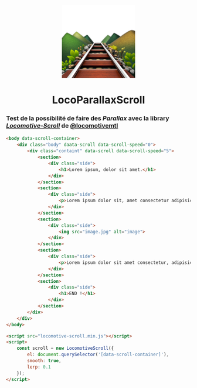 <p align="center"><img src="logo.png" height="200"></p>

<h1 align="center">LocoParallaxScroll</h1>

### Test de la possibilité de faire des ***Parallax*** avec la library [***Locomotive-Scroll***](https://github.com/locomotivemtl/locomotive-scroll.git) de [@locomotivemtl](https://github.com/locomotivemtl)

```html
<body data-scroll-container>
	<div class="body" daata-scroll data-scroll-speed="0">
		<div class="containt" data-scroll data-scroll-speed="5">
			<section>
				<div class="side">
					<h1>Lorem ipsum, dolor sit amet.</h1>
				</div>
			</section>
			<section>
				<div class="side">
					<p>Lorem ipsum dolor sit, amet consectetur adipisicing, elit. Aliquid ...</p>
				</div>
			</section>
			<section>
				<div class="side">
					<img src="image.jpg" alt="image">
				</div>
			</section>
			<section>
				<div class="side">
					<p>Lorem ipsum dolor sit amet consectetur, adipisicing elit. Consequuntur ...</p>
				</div>
			</section>
			<section>
				<div class="side">
					<h1>END !</h1>
				</div>
			</section>
		</div>
	</div>
</body>
```

```html
<script src="locomotive-scroll.min.js"></script>
<script>
    const scroll = new LocomotiveScroll({
	    el: document.querySelector('[data-scroll-container]'),
	    smooth: true,
	    lerp: 0.1
	});
</script>
```